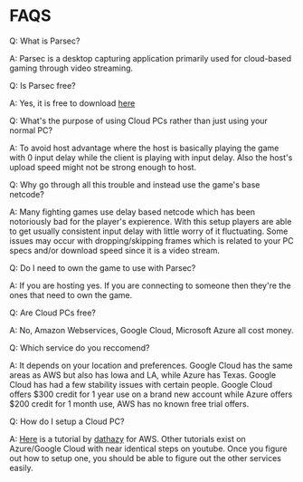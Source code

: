 # FAQS



Q: What is Parsec? 

A: Parsec is a desktop capturing application primarily used for cloud-based gaming through video streaming. 


Q: Is Parsec free?

A: Yes, it is free to download [here](https://parsecgaming.com/downloads/)


Q: What's the purpose of using Cloud PCs rather than just using your normal PC?

A: To avoid host advantage where the host is basically playing the game with 0 input delay while the client is playing with input delay. Also the host's upload speed might not be strong enough to host.


Q: Why go through all this trouble and instead use the game's base netcode?

A: Many fighting games use delay based netcode which has been notoriously bad for the player's expierence. With this setup players are able to get usually consistent input delay with little worry of it fluctuating. Some issues may occur with dropping/skipping frames which is related to your PC specs and/or download speed since it is a video stream.    


Q: Do I need to own the game to use with Parsec?

A: If you are hosting yes. If you are connecting to someone then they're the ones that need to own the game.


Q: Are Cloud PCs free?

A: No, Amazon Webservices, Google Cloud, Microsoft Azure all cost money.


Q: Which service do you reccomend? 


A: It depends on your location and preferences. Google Cloud has the same areas as AWS but also has Iowa and LA, while Azure has Texas. Google Cloud has had a few stability issues with certain people. Google Cloud offers $300 credit for 1 year use on a brand new account while Azure offers $200 credit for 1 month use, AWS has no known free trial offers. 


Q: How do I setup a Cloud PC?


A: [Here](https://www.youtube.com/watch?v=QLyTBHJY7jM) is a tutorial by [dathazy](https://twitter.com/datHazy)  for AWS. Other tutorials exist on Azure/Google Cloud with near identical steps on youtube. Once you figure out how to setup one, you should be able to figure out the other services easily. 

